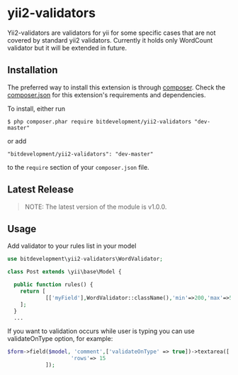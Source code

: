 yii2-validators
===================

Yii2-validators are validators for yii for some specific cases that are not covered by standard yii2 validators. Currently it holds only WordCount validator but it will be extended in future.

## Installation

The preferred way to install this extension is through [composer](http://getcomposer.org/download/). Check the [composer.json](https://github.com/bitdevelopment/yii2-validators/blob/master/composer.json) for this extension's requirements and dependencies.

To install, either run

```
$ php composer.phar require bitdevelopment/yii2-validators "dev-master"
```

or add

```
"bitdevelopment/yii2-validators": "dev-master"
```

to the ```require``` section of your `composer.json` file.

## Latest Release

> NOTE: The latest version of the module is v1.0.0.

## Usage

Add validator to your rules list in your model

```php
use bitdevelopment\yii2-validators\WordValidator;

class Post extends \yii\base\Model {

  public function rules() {
    return [
            [['myField'],WordValidator::className(),'min'=>200,'max'=>500]
    ];
  }
  ...
```
If you want to validation occurs while user is typing you can use validateOnType option, for example:
```php
$form->field($model, 'comment',['validateOnType' => true])->textarea([
                    'rows'=> 15
            ]);
```
